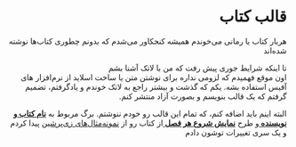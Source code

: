 <div dir="rtl",>
<h1>
قالب کتاب
</h1>

<p>
هربار کتاب یا رمانی می‌خوندم
همیشه کنجکاور می‌شدم که بدونم چطوری کتاب‌ها نوشته شده‌اند
</p>

<p>
تا اینکه شرایط جوری پیش رفت که من با لاتک آشنا بشم </br>
اون موقع فهمیدم که لزومی نداره برای نوشتن متن یا ساخت اسلاید از نرم‌افزار های آفیس استفاده بشه.
یکم که گذشت و بیشتر راجع به لاتک خوندم و یاد‌گرفتم، تضمیم گرفتم که یک قالب بنویسم و بصورت آزاد منتشر کنم.
</p>

<p>
البته اینم باید اضافه کنم، که تمام این قالب رو خودم ننوشتم. برگ مربوط به
<b><u>
نام کتاب و نویسنده
</u></b>
و طرح 
<b><u>
نمایش شروع هر فصل
</u></b>
از کتاب رو از 
<a href="http://parsilatex.com/examples/">نمونه‌مثال‌های زی‌پرشین</a>
پیدا کردم و یک سری تغییرات توشون دادم
</p>
</div>
